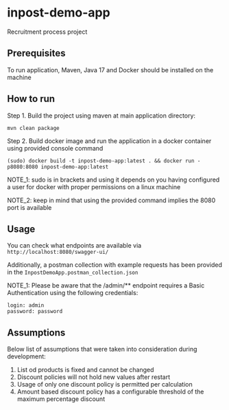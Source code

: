 # inpost-demo-app
Recruitment process project

## Prerequisites
To run application, Maven, Java 17 and Docker should be installed on the machine

## How to run
Step 1. Build the project using maven at main application directory:
```shell
mvn clean package
```

Step 2. Build docker image and run the application in a docker container using provided console command
```shell
(sudo) docker build -t inpost-demo-app:latest . && docker run -p8080:8080 inpost-demo-app:latest
```
NOTE_1: sudo is in brackets and using it depends on you having configured a user for docker with proper permissions on a linux machine

NOTE_2: keep in mind that using the provided command implies the 8080 port is available 

## Usage
You can check what endpoints are available via 
`` http://localhost:8080/swagger-ui/``

Additionally, a postman collection with example requests has been provided in the ``InpostDemoApp.postman_collection.json`` 

NOTE_1:
Please be aware that the /admin/** endpoint requires a Basic Authentication using the following credentials:
```
login: admin
password: password
```

## Assumptions
Below list of assumptions that were taken into consideration during development:
1. List od products is fixed and cannot be changed
2. Discount policies will not hold new values after restart
3. Usage of only one discount policy is permitted per calculation
4. Amount based discount policy has a configurable threshold of the maximum percentage discount
